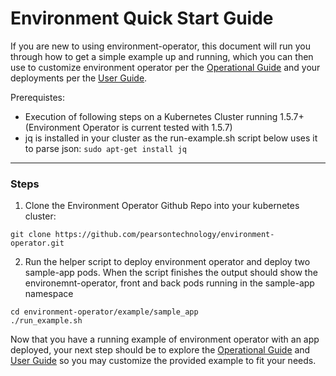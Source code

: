 # Environment Quick Start Guide

If you are new to using environment-operator, this document will run you through how to get a simple example up and running, which you can then use to customize environment operator per the [Operational Guide](https://github.com/pearsontechnology/environment-operator/blob/dev/docs/Operatonal_Guide.md) and your deployments per the [User Guide](https://github.com/pearsontechnology/environment-operator/blob/dev/docs/User_Guide.md).  

Prerequistes:

- Execution of following steps on a Kubernetes Cluster running 1.5.7+  (Environment Operator is current tested with 1.5.7)
- jq is installed in your cluster as the run-example.sh script below uses it to parse json: ```sudo apt-get install jq``` 

*********

### Steps

1)  Clone the Environment Operator Github Repo into your kubernetes cluster:

```
git clone https://github.com/pearsontechnology/environment-operator.git
```

2)  Run the helper script to deploy environment operator and deploy two sample-app pods.  When the script finishes the output should show the environemnt-operator, front and back pods running in the sample-app namespace 

```
cd environment-operator/example/sample_app
./run_example.sh
```

Now that you have a running example of environment operator with an app deployed, your next step should be to explore the  [Operational Guide](https://github.com/pearsontechnology/environment-operator/blob/dev/docs/Operatonal_Guide.md) and [User Guide](https://github.com/pearsontechnology/environment-operator/blob/dev/docs/User_Guide.md) so you may customize the provided example to fit your needs.



